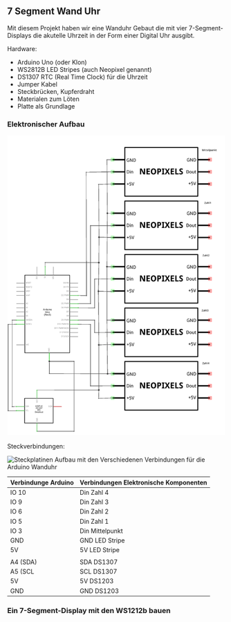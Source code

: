 ## 7 Segment Wand Uhr

Mit diesem Projekt haben wir eine Wanduhr Gebaut die mit vier 7-Segment-Displays die akutelle Uhrzeit in der Form einer Digital Uhr ausgibt.

Hardware:
* Arduino Uno (oder Klon)
* WS2812B LED Stripes (auch Neopixel genannt)
* DS1307 RTC (Real Time Clock) für die Uhrzeit
* Jumper Kabel
* Steckbrücken, Kupferdraht
* Materialen zum Löten
* Platte als Grundlage

### Elektronischer Aufbau

![Elektronischer Aufbau mit den Verschiedenen Verbindungen für die Arduino Wanduhr](schaltplan.png)

Steckverbindungen:

![Steckplatinen Aufbau mit den Verschiedenen Verbindungen für die Arduino Wanduhr](steckplatne.png)


| Verbindunge Arduino | Verbindungen Elektronische Komponenten |
| -- | -- |
| IO 10 | Din Zahl 4|
| IO 9 | Din Zahl 3|
| IO 6 | Din Zahl 2|
| IO 5 | Din Zahl 1|
| IO 3 | Din Mittelpunkt|
| GND | GND LED Stripe |
| 5V | 5V LED Stripe |
| | | 
| A4 (SDA) | SDA DS1307 |
| A5 (SCL | SCL DS1307 |
| 5V | 5V DS1203 |
| GND | GND DS1203 |


### Ein 7-Segment-Display mit den WS1212b bauen


